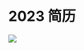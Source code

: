 # 2023 简历

![](https://csnotes.oss-cn-beijing.aliyuncs.com/photos/%E5%94%90%E6%99%8B%E6%88%90%E7%AE%80%E5%8E%86_00.png)